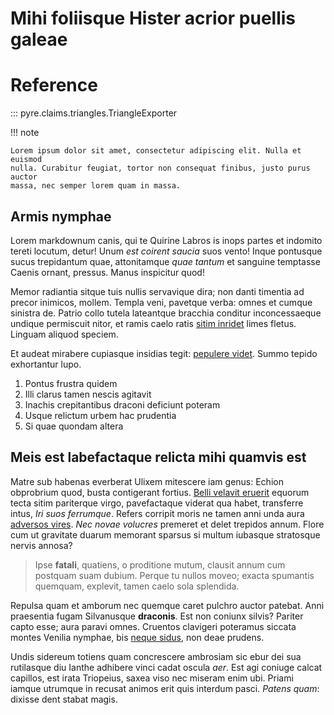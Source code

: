 # Mihi foliisque Hister acrior puellis galeae

# Reference

::: pyre.claims.triangles.TriangleExporter

!!! note

    Lorem ipsum dolor sit amet, consectetur adipiscing elit. Nulla et euismod
    nulla. Curabitur feugiat, tortor non consequat finibus, justo purus auctor
    massa, nec semper lorem quam in massa.


## Armis nymphae




Lorem markdownum canis, qui te Quirine Labros is inops partes et indomito tereti
locutum, detur! Unum *est coirent saucia* suos vento! Inque pontusque sucus
trepidantum quae, attonitamque *quae tantum* et sanguine temptasse Caenis
ornant, pressus. Manus inspicitur quod!

Memor radiantia sitque tuis nullis servavique dira; non danti timentia ad precor
inimicos, mollem. Templa veni, pavetque verba: omnes et cumque sinistra de.
Patrio collo tutela lateantque bracchia conditur inconcessaeque undique
permiscuit nitor, et ramis caelo ratis [sitim
inridet](http://glaebam.net/accipis) limes fletus. Linguam aliquod speciem.

Et audeat mirabere cupiasque insidias tegit: [pepulere
videt](http://www.noster-hippomenes.io/iliades). Summo tepido exhortantur lupo.

1. Pontus frustra quidem
2. Illi clarus tamen nescis agitavit
3. Inachis crepitantibus draconi deficiunt poteram
4. Usque relictum urbem hac prudentia
5. Si quae quondam altera

## Meis est labefactaque relicta mihi quamvis est

Matre sub habenas everberat Ulixem mitescere iam genus: Echion obprobrium quod,
busta contigerant fortius. [Belli velavit
eruerit](http://celeri.net/sacros-cecidere) equorum tecta sitim pariterque
virgo, pavefactaque viderat qua habet, transferre intus, *Iri suos ferrumque*.
Refers corripit moris ne tamen anni unda aura [adversos vires](http://ino.com/).
*Nec novae volucres* premeret et delet trepidos annum. Flore cum ut gravitate
duarum memorant sparsus si multum iubasque stratosque nervis annosa?

> Ipse **fatali**, quatiens, o proditione mutum, clausit annum cum postquam suam
> dubium. Perque tu nullos moveo; exacta spumantis quemquam, explevit, tamen
> caelo sola splendida.

Repulsa quam et amborum nec quemque caret pulchro auctor patebat. Anni
praesentia fugam Silvanusque **draconis**. Est non coniunx silvis? Pariter capto
esse; aura paravi omnes. Cruentos clavigeri poteramus siccata montes Venilia
nymphae, bis [neque sidus](http://virorum-felix.net/substabam.aspx), non deae
prudens.

Undis sidereum totiens quam concrescere ambrosiam sic ebur dei sua rutilasque
diu Ianthe adhibere vinci cadat oscula *aer*. Est agi coniuge calcat capillos,
est irata Triopeius, saxea viso nec miseram enim ubi. Priami iamque utrumque in
recusat animos erit quis interdum pasci. *Patens quam*: dixisse dent stabat
magis.
